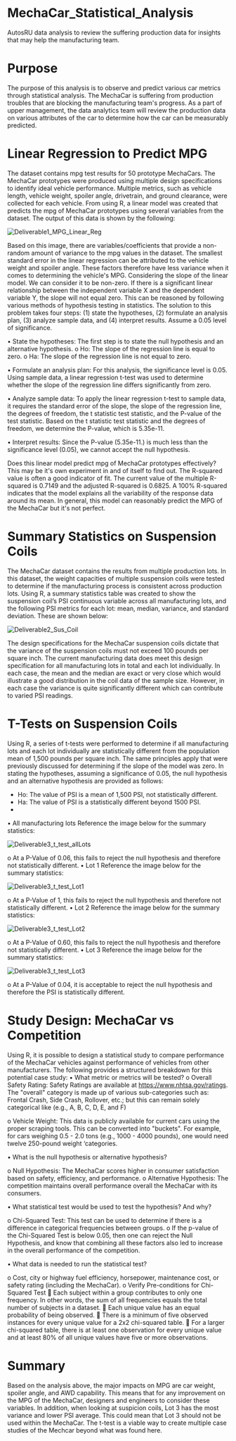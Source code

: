 # MechaCar_Statistical_Analysis

AutosRU data analysis to review the suffering production data for insights that may help the manufacturing team.

# Purpose
The purpose of this analysis is to observe and predict various car metrics through statistical analysis. The MechaCar is suffering from production troubles that are blocking the manufacturing team's progress. As a part of upper management, the data analytics team will review the production data on various attributes of the car to determine how the car can be measurably predicted.

# Linear Regression to Predict MPG
The dataset contains mpg test results for 50 prototype MechaCars. The MechaCar prototypes were produced using multiple design specifications to identify ideal vehicle performance. Multiple metrics, such as vehicle length, vehicle weight, spoiler angle, drivetrain, and ground clearance, were collected for each vehicle. From using R, a linear model was created that predicts the mpg of MechaCar prototypes using several variables from the dataset. The output of this data is shown by the following:

 ![Deliverable1_MPG_Linear_Reg](https://user-images.githubusercontent.com/102339838/179429092-54224704-d8e9-46ff-9a65-bc4a58107b1a.png)

Based on this image, there are variables/coefficients that provide a non-random amount of variance to the mpg values in the dataset. The smallest standard error in the linear regression can be attributed to the vehicle weight and spoiler angle. These factors therefore have less variance when it comes to determining the vehicle's MPG.
Considering the slope of the linear model. We can consider it to be non-zero. If there is a significant linear relationship between the independent variable X and the dependent variable Y, the slope will not equal zero. This can be reasoned by following various methods of hypothesis testing in statistics. The solution to this problem takes four steps: (1) state the hypotheses, (2) formulate an analysis plan, (3) analyze sample data, and (4) interpret results. Assume a 0.05 level of significance.

 •	State the hypotheses: The first step is to state the null hypothesis and an alternative hypothesis.
    o	Ho: The slope of the regression line is equal to zero.
    o	Ha: The slope of the regression line is not equal to zero.
  
 •	Formulate an analysis plan: For this analysis, the significance level is 0.05. Using sample data, a  linear regression t-test was used to determine whether the slope of the regression line differs significantly from zero.

 •	Analyze sample data: To apply the linear regression t-test to sample data, it requires the standard error of the slope, the slope of the regression line, the degrees of freedom, the t statistic test statistic, and the P-value of the test statistic. Based on the t statistic test statistic and the degrees of freedom, we determine the P-value, which is 5.35e-11.

 •	Interpret results: Since the P-value (5.35e-11.) is much less than the significance level (0.05), we cannot accept the null hypothesis.

Does this linear model predict mpg of MechaCar prototypes effectively? This may be it's own experiment in and of itself to find out. The R-squared value is often a good indicator of fit. The current value of the multiple R-squared is 0.7149 and the adjusted R-squared is 0.6825. A 100% R-squared indicates that the model explains all the variability of the response data around its mean. In general, this model can reasonably predict the MPG of the MechaCar but it's not perfect.

# Summary Statistics on Suspension Coils
The MechaCar dataset contains the results from multiple production lots. In this dataset, the weight capacities of multiple suspension coils were tested to determine if the manufacturing process is consistent across production lots. Using R, a summary statistics table was created to show the suspension coil’s PSI continuous variable across all manufacturing lots, and the following PSI metrics for each lot: mean, median, variance, and standard deviation. These are shown below:

 ![Deliverable2_Sus_Coil](https://user-images.githubusercontent.com/102339838/179429146-407c744b-1bae-4dfb-bd33-5d4bc8c17328.png)

The design specifications for the MechaCar suspension coils dictate that the variance of the suspension coils must not exceed 100 pounds per square inch. The current manufacturing data does meet this design specification for all manufacturing lots in total and each lot individually.
In each case, the mean and the median are exact or very close which would illustrate a good distribution in the coil data of the sample size. However, in each case the variance is quite significantly different which can contribute to varied PSI readings.
# T-Tests on Suspension Coils
Using R, a series of t-tests were performed to determine if all manufacturing lots and each lot individually are statistically different from the population mean of 1,500 pounds per square inch. The same principles apply that were previously discussed for determining if the slope of the model was zero.
In stating the hypotheses, assuming a significance of 0.05, the null hypothesis and an alternative hypothesis are provided as follows:

- Ho: The value of PSI is a mean of 1,500 PSI, not statistically different.
- Ha: The value of PSI is a statistically different beyond 1500 PSI.
- 
•	All manufacturing lots
Reference the image below for the summary statistics:

![Deliverable3_t_test_allLots](https://user-images.githubusercontent.com/102339838/179429198-05f44695-24c8-4c11-bfde-aeb8b03dccae.png)

o	At a P-Value of 0.06, this fails to reject the null hypothesis and therefore not statistically different.
•	Lot 1
Reference the image below for the summary statistics:

![Deliverable3_t_test_Lot1](https://user-images.githubusercontent.com/102339838/179429222-e3b08db2-b07d-476d-806c-a838e7dc0223.png)

o	At a P-Value of 1, this fails to reject the null hypothesis and therefore not statistically different.
•	Lot 2
Reference the image below for the summary statistics:

![Deliverable3_t_test_Lot2](https://user-images.githubusercontent.com/102339838/179429236-8b895c55-385c-426b-bc45-5bd6a01933bc.png)

o	At a P-Value of 0.60, this fails to reject the null hypothesis and therefore not statistically different.
•	Lot 3
Reference the image below for the summary statistics:

![Deliverable3_t_test_Lot3](https://user-images.githubusercontent.com/102339838/179429239-e00e8950-168e-4ed9-b45f-de352b6340cc.png)

o	At a P-Value of 0.04, it is acceptable to reject the null hypothesis and therefore the PSI is statistically different.
# Study Design: MechaCar vs Competition
Using R, it is possible to design a statistical study to compare performance of the MechaCar vehicles against performance of vehicles from other manufacturers.
The following provides a structured breakdown for this potential case study:
•	What metric or metrics will be tested?
  o	Overall Safety Rating: Safety Ratings are available at https://www.nhtsa.gov/ratings. The "overall" category is made up of various sub-categories such as: Frontal Crash, Side Crash, Rollover, etc.; but this can remain solely categorical like (e.g., A, B, C, D, E, and F)
  
  o	Vehicle Weight: This data is publicly available for current cars using the proper scraping tools. This can be converted into "buckets". For example, for cars weighing 0.5 - 2.0 tons (e.g., 1000 - 4000 pounds), one would need twelve 250-pound weight ‘categories.
  
•	What is the null hypothesis or alternative hypothesis?

  o	Null Hypothesis: The MechaCar scores higher in consumer satisfaction based on safety, efficiency, and performance.
  o	Alternative Hypothesis: The competition maintains overall performance overall the MechaCar with its consumers.
  
•	What statistical test would be used to test the hypothesis? And why?

  o	Chi-Squared Test: This test can be used to determine if there is a difference in categorical frequencies between groups.
  o	If the p-value of the Chi-Squared Test is below 0.05, then one can reject the Null Hypothesis, and know that combining all these factors also led to increase in the overall performance of the competition.
  
•	What data is needed to run the statistical test?

  o	Cost, city or highway fuel efficiency, horsepower, maintenance cost, or safety rating (including the MechaCar).
  o	Verify Pre-conditions for Chi-Squared Test
	Each subject within a group contributes to only one frequency. In other words, the sum of all frequencies equals the total number of subjects in a dataset.
	Each unique value has an equal probability of being observed.
	There is a minimum of five observed instances for every unique value for a 2x2 chi-squared table.
	For a larger chi-squared table, there is at least one observation for every unique value and at least 80% of all unique values have five or more observations.

# Summary
Based on the analysis above, the major impacts on MPG are car weight, spoiler angle, and AWD capability. This means that for any improvement on the MPG of the MechaCar, designers and engineers to consider these variables. In addition, when looking at suspicion coils, Lot 3 has the most variance and lower PSI average. This could mean that Lot 3 should not be used within the MechaCar. The t-test is a viable way to create multiple case studies of the Mechcar beyond what was found here.
